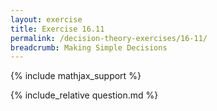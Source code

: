 ```yaml
---
layout: exercise
title: Exercise 16.11
permalink: /decision-theory-exercises/16-11/
breadcrumb: Making Simple Decisions
---
```


{% include mathjax_support %}

<div><i class="arrow-up loader" data-chapter="decision-theory-exercises" data-exercise="ex_11" data-rating="0"></i></div>
{% include_relative question.md %}
